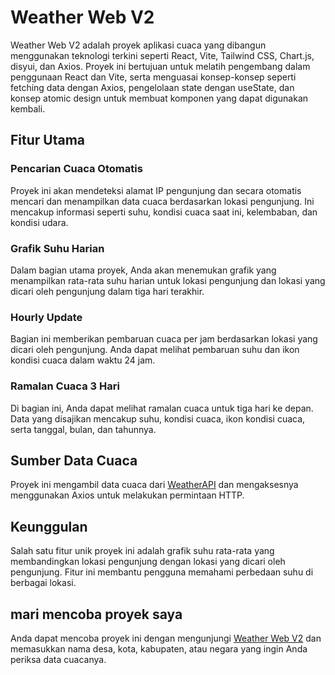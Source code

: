 # Weather Web V2

Weather Web V2 adalah proyek aplikasi cuaca yang dibangun menggunakan teknologi terkini seperti React, Vite, Tailwind CSS, Chart.js, disyui, dan Axios. Proyek ini bertujuan untuk melatih pengembang dalam penggunaan React dan Vite, serta menguasai konsep-konsep seperti fetching data dengan Axios, pengelolaan state dengan useState, dan konsep atomic design untuk membuat komponen yang dapat digunakan kembali.

## Fitur Utama

### Pencarian Cuaca Otomatis

Proyek ini akan mendeteksi alamat IP pengunjung dan secara otomatis mencari dan menampilkan data cuaca berdasarkan lokasi pengunjung. Ini mencakup informasi seperti suhu, kondisi cuaca saat ini, kelembaban, dan kondisi udara.

### Grafik Suhu Harian

Dalam bagian utama proyek, Anda akan menemukan grafik yang menampilkan rata-rata suhu harian untuk lokasi pengunjung dan lokasi yang dicari oleh pengunjung dalam tiga hari terakhir.

### Hourly Update

Bagian ini memberikan pembaruan cuaca per jam berdasarkan lokasi yang dicari oleh pengunjung. Anda dapat melihat pembaruan suhu dan ikon kondisi cuaca dalam waktu 24 jam.

### Ramalan Cuaca 3 Hari

Di bagian ini, Anda dapat melihat ramalan cuaca untuk tiga hari ke depan. Data yang disajikan mencakup suhu, kondisi cuaca, ikon kondisi cuaca, serta tanggal, bulan, dan tahunnya.

## Sumber Data Cuaca

Proyek ini mengambil data cuaca dari [WeatherAPI](https://www.weatherapi.com) dan mengaksesnya menggunakan Axios untuk melakukan permintaan HTTP.

## Keunggulan

Salah satu fitur unik proyek ini adalah grafik suhu rata-rata yang membandingkan lokasi pengunjung dengan lokasi yang dicari oleh pengunjung. Fitur ini membantu pengguna memahami perbedaan suhu di berbagai lokasi.

## mari mencoba proyek saya

Anda dapat mencoba proyek ini dengan mengunjungi [Weather Web V2](https://weather-web-v2.vercel.app) dan memasukkan nama desa, kota, kabupaten, atau negara yang ingin Anda periksa data cuacanya.
